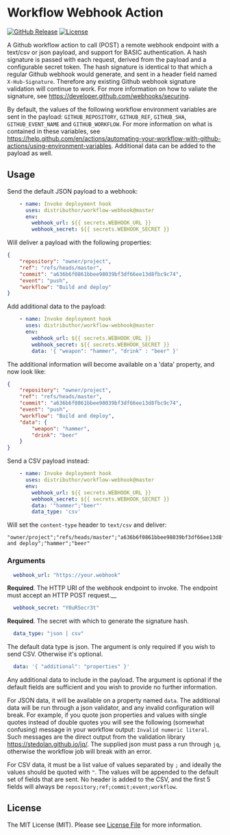 # Workflow Webhook Action

[![GitHub Release][ico-release]][link-github-release]
[![License][ico-license]](LICENSE)

A Github workflow action to call (POST) a remote webhook endpoint with a text/csv 
or json payload, and support for BASIC authentication. A hash signature is passed 
with each request, derived from the payload and a configurable secret token. The 
hash signature is identical to that which a regular Github webhook would generate, 
and sent in a header field named `X-Hub-Signature`. Therefore any existing Github 
webhook signature validation will continue to work. For more information on how to 
valiate the signature, see <https://developer.github.com/webhooks/securing>.

By default, the values of the following workflow environment variables are sent in 
the payload: `GITHUB_REPOSITORY`, `GITHUB_REF`, `GITHUB_SHA`, `GITHUB_EVENT_NAME` 
and `GITHUB_WORKFLOW`. For more information on what is contained in these variables, 
see <https://help.github.com/en/actions/automating-your-workflow-with-github-actions/using-environment-variables>. 
Additional data can be added to the payload as well.


## Usage

Send the default JSON payload to a webhook:

```yml
    - name: Invoke deployment hook
      uses: distributhor/workflow-webhook@master
      env:
        webhook_url: ${{ secrets.WEBHOOK_URL }}
        webhook_secret: ${{ secrets.WEBHOOK_SECRET }}
```

Will deliver a payload with the following properties:

```json
{
    "repository": "owner/project",
    "ref": "refs/heads/master",
    "commit": "a636b6f0861bbee98039bf3df66ee13d8fbc9c74",
    "event": "push",
    "workflow": "Build and deploy"
}
```

Add additional data to the payload:

```yml
    - name: Invoke deployment hook
      uses: distributhor/workflow-webhook@master
      env:
        webhook_url: ${{ secrets.WEBHOOK_URL }}
        webhook_secret: ${{ secrets.WEBHOOK_SECRET }}
        data: '{ "weapon": "hammer", "drink" : "beer" }'
```

The additional information will become available on a 'data' property,
and now look like:

```json
{
    "repository": "owner/project",
    "ref": "refs/heads/master",
    "commit": "a636b6f0861bbee98039bf3df66ee13d8fbc9c74",
    "event": "push",
    "workflow": "Build and deploy",
    "data": {
        "weapon": "hammer",
        "drink": "beer"
    }
}
```

Send a CSV payload instead:

```yml
    - name: Invoke deployment hook
      uses: distributhor/workflow-webhook@master
      env:
        webhook_url: ${{ secrets.WEBHOOK_URL }}
        webhook_secret: ${{ secrets.WEBHOOK_SECRET }}
        data: '"hammer";"beer"'
        data_type: 'csv'
```

Will set the `content-type` header to `text/csv` and deliver:

```csv
"owner/project";"refs/heads/master";"a636b6f0861bbee98039bf3df66ee13d8fbc9c74";"push";"Build and deploy";"hammer";"beer"
```


### Arguments

```yml 
  webhook_url: "https://your.webhook"
```

**Required**. The HTTP URI of the webhook endpoint to invoke. The endpoint must accept 
an HTTP POST request.__


```yml 
  webhook_secret: "Y0uR5ecr3t"
```

**Required**. The secret with which to generate the signature hash.

```yml 
  data_type: "json | csv"
```

The default data type is json. The argument is only required if you wish to send CSV. 
Otherwise it's optional.

```yml 
  data: '{ "additional": "properties" }'
```

Any additional data to include in the payload. The argument is optional if the default 
fields are sufficient and you wish to provide no further information.

For JSON data, it will be available on a property named `data`. The additional data 
will be run through a json validator, and any invalid configuration will break. For 
example, if you quote json properties and values with single quotes instead of double 
quotes you will see the following (somewhat confusing) message in your workflow output: 
`Invalid numeric literal`. Such messages are the direct output from the validation 
library <https://stedolan.github.io/jq/>. The supplied json must pass a run through `jq`, 
otherwise the workflow job will break with an error.

For CSV data, it must be a list value of values separated by `;` and ideally the values 
should be quoted with `"`. The values will be appended to the default set of fields that 
are sent. No header is added to the CSV, and the first 5 fields will always be 
`repository;ref;commit;event;workflow`. 


## License

The MIT License (MIT). Please see [License File](LICENSE) for more information.

[ico-release]: https://img.shields.io/github/tag/distributhor/webhook-action.svg
[ico-license]: https://img.shields.io/badge/license-MIT-brightgreen.svg
[link-github-release]: https://github.com/distributhor/workflow-webhook/releases